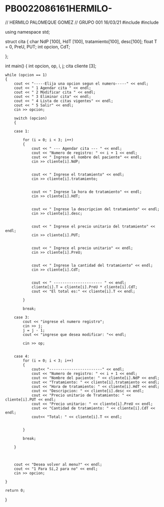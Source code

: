 # PB0022086161HERMILO-

// HERMILO PALOMEQUE GOMEZ // GRUPO 001 16/03/21 
#include <iostream>
#include <string>

using namespace std;

struct cita
{
    char NdP [100], HdT [100], tratamiento[100], desc[100];
    float T = 0, PreU, PUT;
    int opcion, CdT;

};

int main() 
{
    int opcion, op, i, j; 
    cita cliente [3]; 

    while (opcion == 1) 
    {
        cout << "-----Elija una opcion segun el numero-----" << endl;
        cout << " 1 Agendar cita " << endl;
        cout << " 2 Modificar cita " << endl;
        cout << " 3 Eliminar cita" << endl;
        cout << " 4 Lista de citas vigentes" << endl;
        cout << " 5 Salir" << endl;
        cin >> opcion;

        switch (opcion)
        {
            
        case 1:

            for (i = 0; i < 3; i++)
            {
                cout << " --- Agendar cita --- " << endl;
                cout << "Numero de registro: " << i + 1 << endl;
                cout << " Ingrese el nombre del paciente" << endl;
                cin >> cliente[i].NdP;
                

                cout << " Ingrese el tratamiento" << endl;
                cin >> cliente[i].tratamiento;
                

                cout << " Ingrese la hora de tratamiento" << endl;
                cin >> cliente[i].HdT;
                

                cout << " Ingrese la descripcion del tratamiento" << endl;
                cin >> cliente[i].desc;
                

                cout << " Ingrese el precio unitario del tratamiento" << endl;
                cin >> cliente[i].PUT;
                

                cout << " Ingrece el precio unitario" << endl;
                cin >> cliente[i].PreU;
               

                cout << " Ingrese la cantidad del tratamiento" << endl;
                cin >> cliente[i].CdT;
               
               
                cout << " ---------------------- " << endl;
                cliente[i].T = cliente[i].PreU * cliente[i].CdT;
                cout << "El total es:" << cliente[i].T << endl;

            }

            break;

        case 3:
            cout << "ingrese el numero registro";
            cin >> j;
            j = j - 1;
            cout << "ingrese que desea modificar: "<< endl;

            cin >> op;


        case 4:
            for (i = 0; i < 3; i++)
            {
                cout<< "------------------------" << endl;
                cout << "Numero de registro: " << i + 1 << endl;
                cout << "Nombre del paciente: " << cliente[i].NdP << endl;
                cout << "Tratamiento: " << cliente[i].tratamiento << endl;
                cout << "Hora de tratamiento: " << cliente[i].HdT << endl;
                cout << "Descripcion: " << cliente[i].desc << endl;
                cout << "Precio unitario de Tratamiento: " << cliente[i].PUT << endl;
                cout << "Precio unitario: " << cliente[i].PreU << endl;
                cout << "Cantidad de tratamiento: " << cliente[i].CdT << endl;
                cout<< "Total: " << cliente[i].T << endl;
                
                
            }

            break;

        }
        


        cout << "Desea volver al menu?" << endl;
        cout << "1 Para Sí,2 para no" << endl;
        cin >> opcion;

    } 

    return 0;
}
